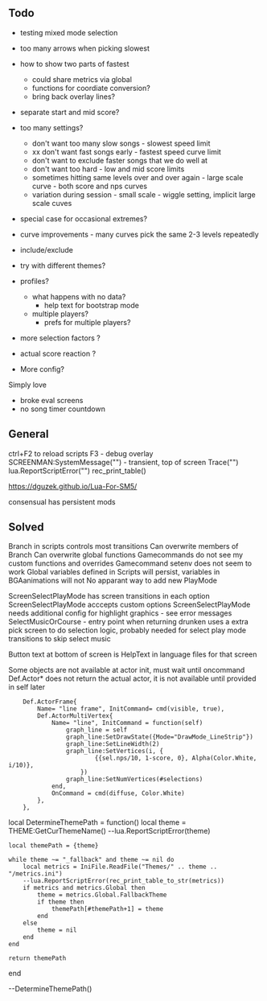 ## Todo

- testing mixed mode selection
- too many arrows when picking slowest
- how to show two parts of fastest
  - could share metrics via global
  - functions for coordiate conversion?
  - bring back overlay lines?
- separate start and mid score?
- too many settings?
  - don't want too many slow songs - slowest speed limit
  - xx don't want fast songs early - fastest speed curve limit
  - don't want to exclude faster songs that we do well at
  - don't want too hard - low and mid score limits
  - sometimes hitting same levels over and over again - large scale curve - both score and nps curves
  - variation during session - small scale - wiggle setting, implicit large scale cuves
- special case for occasional extremes?
- curve improvements - many curves pick the same 2-3 levels repeatedly

- include/exclude
- try with different themes?
- profiles?
  - what happens with no data?
    - help text for bootstrap mode
  - multiple players?
    - prefs for multiple players?
- more selection factors ?
- actual score reaction ?
- More config?

Simply love
- broke eval screens
- no song timer countdown

## General

ctrl+F2 to reload scripts
F3 - debug overlay
SCREENMAN:SystemMessage("") - transient, top of screen
Trace("")
lua.ReportScriptError("")
rec_print_table()

https://dguzek.github.io/Lua-For-SM5/

consensual has persistent mods


## Solved

Branch in scripts controls most transitions
Can overwrite members of Branch
Can overwrite global functions
Gamecommands do not see my custom functions and overrides
Gamecommand setenv does not seem to work
Global variables defined in Scripts will persist, variables in BGAanimations will not
No apparant way to add new PlayMode

ScreenSelectPlayMode has screen transitions in each option
ScreenSelectPlayMode acccepts custom options
ScreenSelectPlayMode needs additional config for highlight graphics - see error messages
SelectMusicOrCourse - entry point when returning
drunken uses a extra pick screen to do selection logic, probably needed for select play mode transitions to skip select music

Button text at bottom of screen is HelpText in language files for that screen

Some objects are not available at actor init, must wait until oncommand
Def.Actor\* does not return the actual actor, it is not available until provided in self later






		Def.ActorFrame{
			Name= "line frame", InitCommand= cmd(visible, true),
			Def.ActorMultiVertex{
				Name= "line", InitCommand = function(self)
					graph_line = self
					graph_line:SetDrawState({Mode="DrawMode_LineStrip"})
					graph_line:SetLineWidth(2)
					graph_line:SetVertices(i, {
							{{sel.nps/10, 1-score, 0}, Alpha(Color.White, i/10)},
						})
					graph_line:SetNumVertices(#selections)
				end,
				OnCommand = cmd(diffuse, Color.White)
			},
		},




local DetermineThemePath = function()
	local theme = THEME:GetCurThemeName()
	--lua.ReportScriptError(theme)

	local themePath = {theme}

	while theme ~= "_fallback" and theme ~= nil do
		local metrics = IniFile.ReadFile("Themes/" .. theme .. "/metrics.ini")
		--lua.ReportScriptError(rec_print_table_to_str(metrics))
		if metrics and metrics.Global then
			theme = metrics.Global.FallbackTheme
			if theme then
				themePath[#themePath+1] = theme
			end
		else
			theme = nil
		end
	end

	return themePath
end

--DetermineThemePath()

